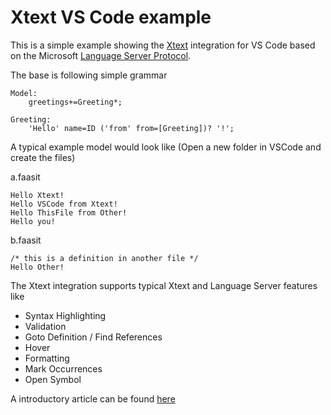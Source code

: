 # Xtext VS Code example

This is a simple example showing the [Xtext](https://www.eclipse.org/Xtext/) integration for VS Code based on the Microsoft [Language Server Protocol](https://github.com/Microsoft/language-server-protocol).

The base is following simple grammar

```
Model:
    greetings+=Greeting*;
    
Greeting:
    'Hello' name=ID ('from' from=[Greeting])? '!';
```

A typical example model would look like (Open a new folder in VSCode and create the files)

a.faasit
```
Hello Xtext!
Hello VSCode from Xtext!
Hello ThisFile from Other!
Hello you!
```

b.faasit
```
/* this is a definition in another file */
Hello Other!
```

The Xtext integration supports typical Xtext and Language Server features like

* Syntax Highlighting
* Validation
* Goto Definition / Find References
* Hover
* Formatting
* Mark Occurrences
* Open Symbol

A introductory article can be found [here](https://blogs.itemis.com/en/integrating-xtext-language-support-in-visual-studio-code)
